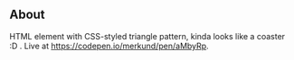 ## About
HTML element with CSS-styled triangle pattern, kinda looks like a coaster :D . 
Live at https://codepen.io/merkund/pen/aMbyRp.

